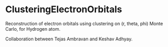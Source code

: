 # ClusteringElectronOrbitals
Reconstruction of electron orbitals using clustering on (r, theta, phi) Monte Carlo, for Hydrogen atom.


Collaboration between Tejas Ambravan and Keshav Adhyay.
